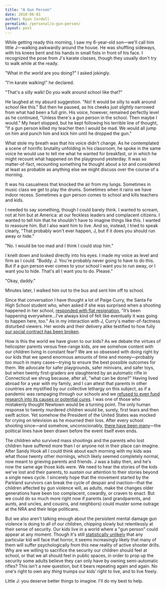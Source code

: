 ```yaml
---
title: "A Gun Person"
date: 2018-06-01
author: Ryan Cordell
permalink: /personal/a-gun-person/
layout: post
---
```


While getting ready this morning, I saw my 6-year-old son—we'll call him little J—walking awkwardly around the house. He was shuffling sideways, with his knees bent and his hands in small fists in front of his face. I recognized the pose from J's karate classes, though they usually don't try to walk while at the ready.

"What *in the world* are you doing?" I asked jokingly.

"I'm karate walking!" he declared.

"That's a silly walk! Do you walk around school like that?"

He laughed at my absurd suggestion. "No! It would be silly to walk around *school* like this." But then he paused, as his cheeks just *slightly* narrowed from what had been a full grin. His voice, however, remained perfectly level as he continued, "Unless there's a gun person in the school. Then maybe I would." My heart stopped, but he kept following his terrible line of thought, "If a gun person killed my teacher then I would be mad. We would all jump on him and punch him and kick him until he dropped the gun."

What stole my breath was that his voice didn't change. As he contemplated a scene of horrific brutality unfolding in his classroom, he spoke in the same voice he would use to tell me what he wanted for breakfast, or in which he might recount what happened on the playground yesterday. It was so matter-of-fact, recounting something he thought about a lot and considered at least as probable as anything else we might discuss over the course of a morning.

It was his casualness that knocked the air from my lungs. Sometimes in music class we get to play the drums. Sometimes when it rains we have indoor recess. Sometimes a gun person comes to school and kills teachers and kids.

I needed to say something, though I could barely think. I wanted to scream, not at him but at America: at our feckless leaders and complacent citizens. I wanted to tell him that he shouldn't have to imagine things like this. I wanted to reassure him. But I also want him to live. And so, instead, I tried to speak clearly, "That probably won't ever happen, J, but if it does you should run away or hide."

"No. I would be too mad and I think I could stop him."

I knelt down and looked directly into his eyes. I made my voice as level and firm as I could. "Buddy. J. You're probably never going to have to do this. But if a gun person ever comes to your school I want you to run away, or I want you to hide. That's all I want you to do. Please."

"Okay, daddy."

Minutes later, I walked him out to the bus and sent him off to school.

Since that conversation I have thought a lot of Paige Curry, the Santa Fe High School student who, when asked if she was surprised when a shooting happened in her school, [responded with flat resignation](https://www.washingtonpost.com/news/post-nation/wp/2018/05/18/i-always-felt-it-would-eventually-happen-here-a-santa-fe-high-school-survivors-reaction-to-the-shooting/?noredirect=on&utm_term=.6d1b80013bb7), "It’s been happening everywhere...I’ve always kind of felt like eventually it was going to happen here, too." As in my interaction with J, Curry's matter-of-factness disturbed viewers. Her words and their delivery alike testified to how fully [our social contract has been broken](https://www.nytimes.com/2018/05/28/opinion/fear-mistrust-in-public-space.html).

How is this the world we have given to our kids? As we debate the virtues of helicopter parents versus free-range kids, are we somehow content with our children living in constant fear? We are so obsessed with doing right by our kids that we spend enormous amounts of time and money—probably *too much* in many cases—trying to ensure the best possible outcomes for them. We advocate for safer playgrounds, safer minivans, and safer toys, but when twenty first-graders are slaughtered by an automatic rifle in Connecticut we shrug because, after all, "what can be done?" Having lived abroad for a year with my family, and I can attest that parents in other countries are mystified by our collective lethargy on this subject, as if a pandemic was rampaging through our schools and we [refused to even fund research into its causes or potential cures](https://www.nytimes.com/2018/03/12/health/gun-violence-research-cdc.html). I was one of those who mistakenly thought Newtown would be a turning point. The only human response to twenty murdered children would be, surely, first tears and then swift action. Yet somehow the President of the United States was mocked for crying on television as he mourned their loss. After every school shooting since—and somehow, unconscionably, [there have been many](http://time.com/5168272/how-many-school-shootings/)—the political lines have been drawn before the event itself even ends.

The children who survived mass shootings and the parents who lost children have suffered more than I or anyone not in their place can imagine. After Sandy Hook all I could think about each morning with my kids was what those twenty other mornings, which likely seemed completely normal, now meant to grieving parents and friends. J was a baby then, and he's now the same age those kids were. We need to hear the stories of the kids we've lost and their parents, to *sustain* our attention to their stories beyond a single news cycle. I sincerely hope that the movement started by the Parkland survivors can break the cycle of despair and inaction—that the children affected by gun violence will, as adults, make the changes older generations have been too complacent, cowardly, or craven to enact. But we could do so much more right now if parents (and grandparents, and aunts, and uncles, and cousins, and neighbors) could muster some outrage at the NRA and their leige politicans.

But we also aren't talking enough about the persistent mental damage gun violence is doing to all of our children, chipping slowly but relentlessly at their sense of security. Our kids live in a world where a "gun person" could appear at any moment. Though it's still [statistically unlikely](https://www.washingtonpost.com/outlook/school-shootings-are-extraordinarily-rare-why-is-fear-of-them-driving-policy/2018/03/08/f4ead9f2-2247-11e8-94da-ebf9d112159c_story.html?utm_term=.80597ded1632) that any particular kid will face that horror, it seems increasingly likely that many of them will suffer psychologically from this new reality of active shooter drills. Why are we willing to sacrifice the security our children should feel at school, or that we all should feel in public spaces, in order to prop up the security some adults believe they can only have by owning semi-automatic rifles? This isn't a new question, but it bears repeating again and again. No one's right to own any *thing* trumps our kids’ right to live, and to live freely.

Little J: you deserve better things to imagine. I'll do my best to help.
